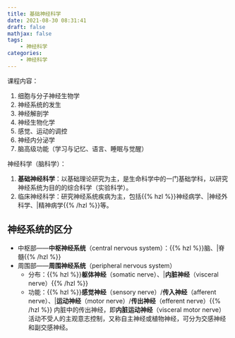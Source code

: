 ```yaml
---
title: 基础神经科学
date: 2021-08-30 08:31:41
draft: false
mathjax: false
tags:
    - 神经科学
categories:
    - 神经科学
---
```


课程内容：
1. 细胞与分子神经生物学
2. 神经系统的发生
3. 神经解剖学
4. 神经生物化学
5. 感觉、运动的调控
6. 神经内分泌学
7. 脑高级功能（学习与记忆、语言、睡眠与觉醒）

<!--more-->

神经科学（脑科学）：
1. **基础神经科学**：以基础理论研究为主，是生命科学中的一门基础学科，以研究神经系统为目的的综合科学（实验科学）。
2. 临床神经科学：研究神经系统疾病为主，包括{{% hzl %}}神经病学、|神经外科学、|精神病学{{% /hzl %}}等。

## 神经系统的区分

- 中枢部——**中枢神经系统**（central nervous system）：{{% hzl %}}脑、|脊髓{{% /hzl %}}
- 周围部——**周围神经系统**（peripheral nervous system）
    - 分布：{{% hzl %}}**躯体神经**（somatic nerve）、|**内脏神经**（visceral nerve）{{% /hzl %}}
    - 功能：{{% hzl %}}**感觉神经**（sensory nerve）/**传入神经**（afferent nerve）、|**运动神经**（motor nerve）/**传出神经**（efferent nerve）{{% /hzl %}}
      内脏中的传出神经，即**内脏运动神经**（visceral motor nerve）活动不受人的主观意志控制，又称自主神经或植物神经，可分为交感神经和副交感神经。

